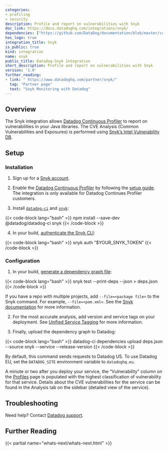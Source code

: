 ```yaml
---
categories:
- profiling
- security
description: Profile and report on vulnerabilities with Snyk
doc_link: https://docs.datadoghq.com/integrations/snyk/
dependencies: ["https://github.com/DataDog/documentation/blob/master/content/en/integrations/snyk.md"]
has_logo: true
integration_title: Snyk
is_public: true
kind: integration
name: snyk
public_title: Datadog-Snyk Integration
short_description: Profile and report on vulnerabilities with Snyk
version: '1.0'
further_reading:
- link: " https://www.datadoghq.com/partner/snyk/"
  tag: "Partner page"
  text: "Snyk Monitoring with Datadog"
---
```


## Overview

The Snyk integration allows [Datadog Continuous Profiler][1] to report on vulnerabilities in your Java libraries. The CVE Analysis (Common Vulnerabilities and Exposures) is performed using [Snyk’s Intel Vulnerability DB][2]. 

## Setup

### Installation

1. Sign up for a [Snyk account][3].

2. Enable the [Datadog Continuous Profiler][1] by following the [setup guide][4]. The integration is only available for Datadog Continues Profiler customers.

3. Install [`datadog-ci`][5] and [`snyk`][6]:
	
{{< code-block lang="bash" >}}
npm install --save-dev @datadog/datadog-ci snyk
{{< /code-block >}}

4. In your build, [authenticate the Snyk CLI][7]:

{{< code-block lang="bash" >}}
snyk auth ”$YOUR_SNYK_TOKEN”
{{< /code-block >}}

### Configuration

1. In your build, [generate a dependency graph file][8]:

{{< code-block lang="bash" >}}
snyk test --print-deps --json > deps.json
{{< /code-block >}}

If you have a repo with multiple projects, add `--file=<package file>` to the Snyk command. For example, `--file=<pom.xml>`. See the [Snyk documentation][9] for more information.

2. For the most accurate analysis, add version and service tags on your deployment. See [Unified Service Tagging][10] for more information.

3. Finally, upload the dependency graph to Datadog:

{{< code-block lang="bash" >}}
datadog-ci dependencies upload deps.json --source snyk --service <SERVICE> --release-version <VERSION>
{{< /code-block >}}

By default, this command sends requests to Datadog US. To use Datadog EU, set the `DATADOG_SITE` environment variable to `datadoghq.eu`.

A minute or two after you deploy your service, the “Vulnerability” column on the [Profiles][11] page is populated with the highest classification of vulnerability for that service. Details about the CVE vulnerabilities for the service can be found in the Analysis tab on the sidebar (detailed view of the service). 

## Troubleshooting

Need help? Contact [Datadog support][12].

## Further Reading

{{< partial name="whats-next/whats-next.html" >}}

[1]: https://docs.datadoghq.com/tracing/profiler/
[2]: https://snyk.io/product/vulnerability-database/
[3]: https://snyk.io/signup?utm_medium=Partner&utm_source=Datadog&utm_campaign=Datadog-Profiler-2020
[4]: https://docs.datadoghq.com/tracing/profiler/#getting-started
[5]: https://github.com/DataDog/datadog-ci
[6]: https://support.snyk.io/hc/en-us/articles/360003812538-Install-the-Snyk-CLI
[7]: https://support.snyk.io/hc/en-us/articles/360004008258
[8]: https://support.snyk.io/hc/en-us/articles/360003817357-Snyk-for-Java-Gradle-Maven-#UUID-95b4d4f4-3959-49fe-fffb-d6c9e8160c5a
[9]: https://support.snyk.io/hc/en-us/articles/360003812578-CLI-reference
[10]: https://docs.datadoghq.com/getting_started/tagging/unified_service_tagging/?tab=kubernetes
[11]: https://app.datadoghq.com/profiling
[12]: /help/
